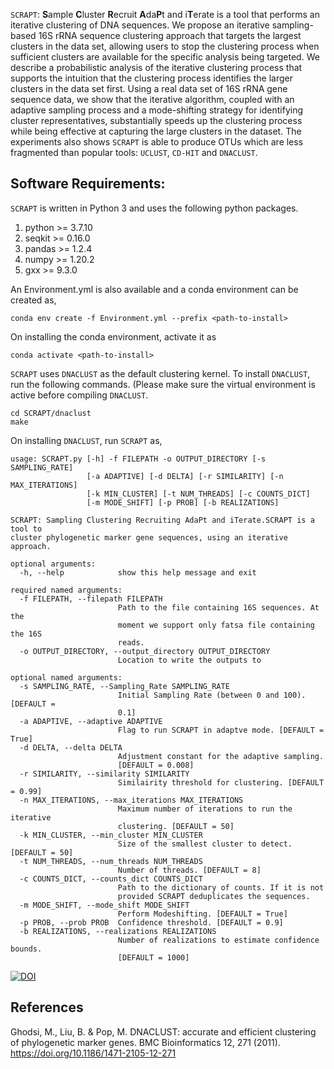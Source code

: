 ```SCRAPT```: **S**ample **C**luster **R**ecruit **A**da**P**t and i**T**erate is a tool that performs an iterative clustering of DNA sequences.  We propose an iterative sampling-based 16S rRNA sequence clustering approach that targets the largest clusters in the data set, allowing users to stop the clustering process when sufficient clusters are available for the specific analysis being targeted. We describe a probabilistic analysis of the iterative clustering process that supports the intuition that the clustering process identifies the larger clusters in the data set first. Using a real data set of 16S rRNA gene sequence data, we show that the iterative algorithm, coupled with an adaptive sampling process and a mode-shifting strategy for identifying cluster representatives, substantially speeds up the clustering process while being effective at capturing the large clusters in the dataset. The experiments also shows ```SCRAPT``` is able to produce OTUs which are less fragmented than popular tools: ```UCLUST```, ```CD-HIT``` and  ```DNACLUST```.

## Software Requirements:

```SCRAPT``` is written in Python 3 and uses the following python packages. 
1. python >= 3.7.10
2. seqkit >= 0.16.0
3. pandas >= 1.2.4
4. numpy >= 1.20.2
5. gxx >= 9.3.0

An Environment.yml is also available and a conda environment can be created as,
```
conda env create -f Environment.yml --prefix <path-to-install>
```

On installing the conda environment, activate it as
```
conda activate <path-to-install>
```

```SCRAPT``` uses ```DNACLUST``` as the default clustering kernel.  To install ```DNACLUST```, run the following commands. (Please make sure the virtual environment is active before compiling ```DNACLUST```.
```
cd SCRAPT/dnaclust
make
```
On installing ```DNACLUST```, run ```SCRAPT``` as, 

```
usage: SCRAPT.py [-h] -f FILEPATH -o OUTPUT_DIRECTORY [-s SAMPLING_RATE]
                 [-a ADAPTIVE] [-d DELTA] [-r SIMILARITY] [-n MAX_ITERATIONS]
                 [-k MIN_CLUSTER] [-t NUM_THREADS] [-c COUNTS_DICT]
                 [-m MODE_SHIFT] [-p PROB] [-b REALIZATIONS]

SCRAPT: Sampling Clustering Recruiting AdaPt and iTerate.SCRAPT is a tool to
cluster phylogenetic marker gene sequences, using an iterative approach.

optional arguments:
  -h, --help            show this help message and exit

required named arguments:
  -f FILEPATH, --filepath FILEPATH
                        Path to the file containing 16S sequences. At the
                        moment we support only fatsa file containing the 16S
                        reads.
  -o OUTPUT_DIRECTORY, --output_directory OUTPUT_DIRECTORY
                        Location to write the outputs to

optional named arguments:
  -s SAMPLING_RATE, --Sampling_Rate SAMPLING_RATE
                        Initial Sampling Rate (between 0 and 100). [DEFAULT =
                        0.1]
  -a ADAPTIVE, --adaptive ADAPTIVE
                        Flag to run SCRAPT in adaptve mode. [DEFAULT = True]
  -d DELTA, --delta DELTA
                        Adjustment constant for the adaptive sampling.
                        [DEFAULT = 0.008]
  -r SIMILARITY, --similarity SIMILARITY
                        Similairity threshold for clustering. [DEFAULT = 0.99]
  -n MAX_ITERATIONS, --max_iterations MAX_ITERATIONS
                        Maximum number of iterations to run the iterative
                        clustering. [DEFAULT = 50]
  -k MIN_CLUSTER, --min_cluster MIN_CLUSTER
                        Size of the smallest cluster to detect. [DEFAULT = 50]
  -t NUM_THREADS, --num_threads NUM_THREADS
                        Number of threads. [DEFAULT = 8]
  -c COUNTS_DICT, --counts_dict COUNTS_DICT
                        Path to the dictionary of counts. If it is not
                        provided SCRAPT deduplicates the sequences.
  -m MODE_SHIFT, --mode_shift MODE_SHIFT
                        Perform Modeshifting. [DEFAULT = True]
  -p PROB, --prob PROB  Confidence threshold. [DEFAULT = 0.9]
  -b REALIZATIONS, --realizations REALIZATIONS
                        Number of realizations to estimate confidence bounds.
                        [DEFAULT = 1000]
```

[![DOI](https://zenodo.org/badge/424442689.svg)](https://zenodo.org/badge/latestdoi/424442689)

## References
Ghodsi, M., Liu, B. & Pop, M. DNACLUST: accurate and efficient clustering of phylogenetic marker genes. BMC Bioinformatics 12, 271 (2011). https://doi.org/10.1186/1471-2105-12-271
